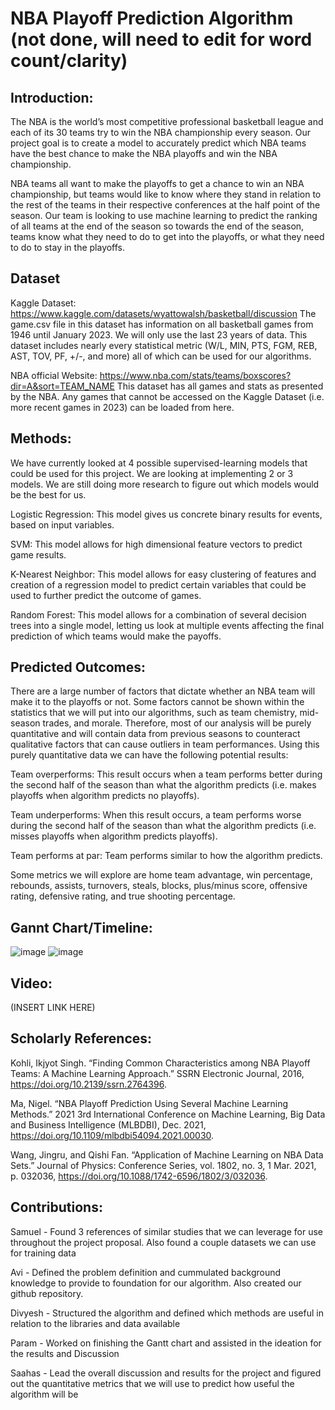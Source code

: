 # NBA Playoff Prediction Algorithm (not done, will need to edit for word count/clarity)


## Introduction:

The NBA is the world’s most competitive professional basketball league and each of its 30 teams try to win the NBA championship every season. Our project goal is to create a model to accurately predict which NBA teams have the best chance to make the NBA playoffs and win the NBA championship.

NBA teams all want to make the playoffs to get a chance to win an NBA championship, but teams would like to know where they stand in relation to the rest of the teams in their respective conferences at the half point of the season. Our team is looking to use machine learning to predict the ranking of all teams at the end of the season so towards the end of the season, teams know what they need to do to get into the playoffs, or what they need to do to stay in the playoffs.


## Dataset

Kaggle Dataset: https://www.kaggle.com/datasets/wyattowalsh/basketball/discussion
The game.csv file in this dataset has information on all basketball games from 1946 until January 2023. We will only use the last 23 years of data. This dataset includes nearly every statistical metric (W/L, MIN, PTS, FGM, REB, AST, TOV, PF, +/-, and more) all of which can be used for our algorithms.

NBA official Website: https://www.nba.com/stats/teams/boxscores?dir=A&sort=TEAM_NAME
This dataset has all games and stats as presented by the NBA. Any games that cannot be accessed on the Kaggle Dataset (i.e. more recent games in 2023) can be loaded from here.


## Methods:

We have currently looked at 4 possible supervised-learning models that could be used for this project. We are looking at implementing 2 or 3 models. We are still doing more research to figure out which models would be the best for us. 

  Logistic Regression: This model  gives us concrete binary results for events, based on input variables.

  SVM: This model allows for high dimensional feature vectors to predict game results. 

  K-Nearest Neighbor: This model allows for easy clustering of features and creation of a regression model to predict certain variables that could be used to further predict the outcome of games. 

  Random Forest: This model allows for a combination of several decision trees into a single model, letting us look at multiple events affecting the final prediction of which teams would make the payoffs.


## Predicted Outcomes:

There are a large number of factors that dictate whether an NBA team will make it to the playoffs or not. Some factors cannot be shown within the statistics that we will put into our algorithms, such as team chemistry, mid-season trades, and morale. Therefore, most of our analysis will be purely quantitative and will contain data from previous seasons to counteract qualitative factors that can cause outliers in team performances. Using this purely quantitative data we can have the following potential results:

Team overperforms: This result occurs when a team performs better during the second half of the season than what the algorithm predicts (i.e. makes playoffs when algorithm predicts no playoffs).

Team underperforms: When this result occurs, a team performs worse during the second half of the season than what the algorithm predicts (i.e. misses playoffs when algorithm predicts playoffs).

Team performs at par: Team performs similar to how the algorithm predicts. 
	
Some  metrics we will explore are home team advantage, win percentage, rebounds, assists, turnovers, steals, blocks, plus/minus score, offensive rating, defensive rating, and true shooting percentage.


## Gannt Chart/Timeline:

![image](https://user-images.githubusercontent.com/55326680/221089383-a7bd3974-044a-426d-a906-6c627b50a20c.png)
![image](https://user-images.githubusercontent.com/55326680/221089528-541dc8e8-1ec9-4a62-9ddc-d2047b305006.png)


## Video:

(INSERT LINK HERE)


## Scholarly References:

Kohli, Ikjyot Singh. “Finding Common Characteristics among NBA Playoff Teams: A Machine Learning Approach.” SSRN Electronic Journal, 2016, https://doi.org/10.2139/ssrn.2764396.

Ma, Nigel. “NBA Playoff Prediction Using Several Machine Learning Methods.” 2021 3rd International Conference on Machine Learning, Big Data and Business Intelligence (MLBDBI), Dec. 2021, https://doi.org/10.1109/mlbdbi54094.2021.00030. 

Wang, Jingru, and Qishi Fan. “Application of Machine Learning on NBA Data Sets.” Journal of Physics: Conference Series, vol. 1802, no. 3, 1 Mar. 2021, p. 032036, https://doi.org/10.1088/1742-6596/1802/3/032036. 


## Contributions:

Samuel - Found 3 references of similar studies that we can leverage for use throughout the project proposal. Also found a couple datasets we can use for training data

Avi - Defined the problem definition and cummulated background knowledge to provide to foundation for our algorithm. Also created our github repository. 

Divyesh - Structured the algorithm and defined which methods are useful in relation to the libraries and data available

Param - Worked on finishing the Gantt chart and assisted in the ideation for the results and Discussion

Saahas - Lead the overall discussion and results for the project and figured out the quantitative metrics that we will use to predict how useful the algorithm will be

